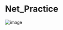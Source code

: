 # Net_Practice

![image](https://github.com/Mohcine-Ghalmi/Net_Practice/assets/81354228/436c7b35-b87e-4f20-9d49-8cd3be0edb48)
